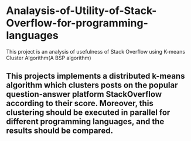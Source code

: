 # Analaysis-of-Utility-of-Stack-Overflow-for-programming-languages
This project is an analysis of usefulness of Stack Overflow using K-means Cluster Algorithm(A BSP algorithm)
## This projects implements a distributed k-means algorithm which clusters posts on the popular question-answer platform StackOverflow according to their score. Moreover, this clustering should be executed in parallel for different programming languages, and the results should be compared.
